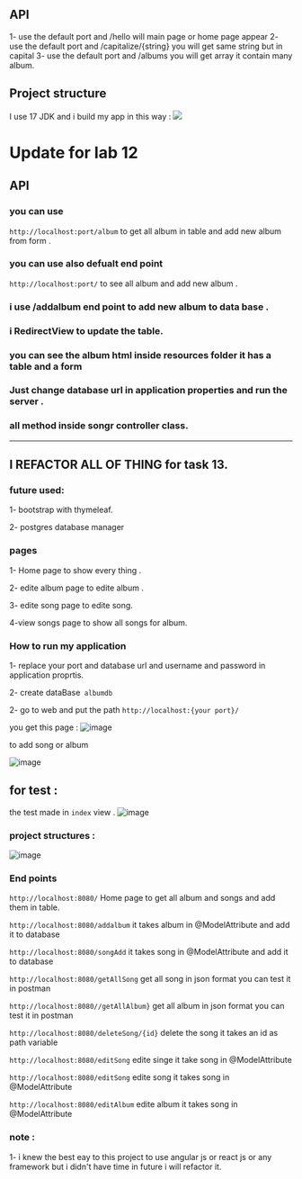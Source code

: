 ## API
1- use the default port and /hello will main page or home page appear 
2-  use the default port and /capitalize/{string} you will get same string but in capital
3- use the default port and /albums  you will get array it contain many album.


## Project structure 

I use 17 JDK and  i build my app in this way :
![](https://user-images.githubusercontent.com/97642724/158468103-7078f18d-e76b-4d7b-8920-756bab2efdbc.png)

# Update for lab 12
## API
### you can use  
`http://localhost:port/album`  to get all album in table and add new album from form .
### you can use also defualt end point 
`http://localhost:port/` to see all album and add new album .
### i use /addalbum end point to add new album to data base .
### i RedirectView to update the table.
### you can see the album html inside resources folder it has a table and a form
### Just change database url in application properties and run the server .
### all method inside songr controller class.

------------------------------------------------------------------------------

## I REFACTOR ALL OF THING for task 13.
### future used:
1- bootstrap with thymeleaf.

2- postgres database manager

### pages
1- Home page to show every thing .

2- edite album page to edite album .

3- edite song page to edite song.

4-view songs page to show all songs for album.

### How to run my application
1- replace your port and database url and username and password in application proprtis.

2- create dataBase` albumdb`

2- go to web and put the path `http://localhost:{your port}/`

you get this page :
![image](https://user-images.githubusercontent.com/97642724/160245958-d8270b32-46b0-49ba-8e3f-3e1151e7c1d6.png)

to add song or album 

![image](https://user-images.githubusercontent.com/97642724/160245988-6564bfd1-b73c-4201-8f18-02413463f1b5.png)

## for test :
the test made in `index` view .
![image](https://user-images.githubusercontent.com/97642724/160246072-efa56ca4-0c0d-4e9c-831d-afa5cb4808f7.png)


### project structures :
![image](https://user-images.githubusercontent.com/97642724/160246333-e3a7d062-d985-447b-80ad-f9c7c698a9fd.png)

### End points
`http://localhost:8080/` Home page to get all album and songs and add them in table.

`http://localhost:8080/addalbum` it takes album in @ModelAttribute and add it to database

`http://localhost:8080/songAdd` it takes song in @ModelAttribute and add it to database

`http://localhost:8080/getAllSong` get all song in json format you can test it in postman

`http://localhost:8080//getAllAlbum}` get all album in json format you can test it in postman

`http://localhost:8080/deleteSong/{id}` delete the song it takes an id as path variable

`http://localhost:8080/editSong` edite singe it take song in @ModelAttribute

`http://localhost:8080/editSong` edite song it takes song in @ModelAttribute

`http://localhost:8080/editAlbum` edite album it takes song in @ModelAttribute


### note :

1- i knew the best eay to this project to use angular js or react js or any framework but i didn't have time in future i will refactor it.






